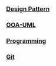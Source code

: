 ### [Design Pattern](/design-pattern/README.md)
### [OOA-UML](/uml/README.md)
### [Programming](/programming/README.md)
### [Git](https://github.com/fanyixuanf/learningGit)
